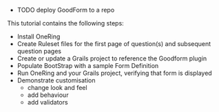 * TODO deploy GoodForm to a repo

This tutorial contains the following steps:

* Install OneRing
* Create Ruleset files for the first page of question(s) and subsequent question pages
* Create or update a Grails project to reference the Goodform plugin
* Populate BootStrap with a sample Form Definition
* Run OneRing and your Grails project, verifying that form is displayed
* Demonstrate customisation
    - change look and feel
    - add behaviour
    - add validators
